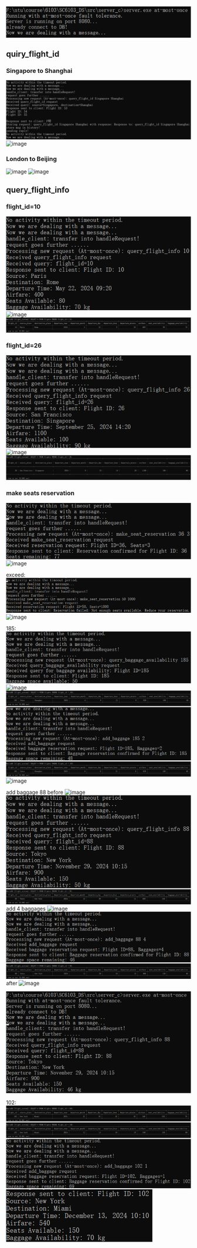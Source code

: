 ![alt text](image.png)

## quiry_flight_id
### Singapore to Shanghai
![alt text](image-1.png)
![image](https://github.com/user-attachments/assets/e9e5d7b0-fe60-4848-b081-ed70ca836a00)


### London to Beijing
![image](https://github.com/user-attachments/assets/571ea9a7-0c18-4581-bc73-632a6707f17c)
![image](https://github.com/user-attachments/assets/9134fd69-ab8e-452b-951b-48f957db4c8a)

## query_flight_info 
### flight_id=10
![alt text](image-3.png)
![image](https://github.com/user-attachments/assets/5dc80407-bcbe-44b6-991d-4e686db3a49d)
![alt text](image-5.png)
### flight_id=26
![alt text](image-4.png)
![image](https://github.com/user-attachments/assets/14bb920b-6017-4bd1-9fb9-77a89ec18111)
![alt text](image-6.png)
### make seats reservation
![alt text](image-7.png)
![image](https://github.com/user-attachments/assets/050e9971-cdaf-4cec-a6cc-415b713efe2f)

exceed:
![alt text](image-8.png)
![image](https://github.com/user-attachments/assets/5c945aa2-011d-4fda-84ec-82ff1cdae0f4)


185:
![alt text](image-10.png)
![image](https://github.com/user-attachments/assets/cb3fc614-9972-47b3-b806-4693cf8d4f4b)
![alt text](image-13.png)
![alt text](image-14.png)
![alt text](image-15.png)
![image](https://github.com/user-attachments/assets/335aa693-5186-4c09-a80b-ef3e14daf042)

add baggage 88
before
![image](https://github.com/user-attachments/assets/2d9a8563-9155-4c46-8a46-679103333e6b)
![alt text](image-16.png)
![alt text](image-17.png)
add 4 baggages
![image](https://github.com/user-attachments/assets/9e4f5d5c-832c-4191-a9b8-5799b5ee2bca)
![alt text](image-18.png)
![alt text](image-19.png)
after
![image](https://github.com/user-attachments/assets/313e95dd-7cda-4e05-9bf7-ceeb28f6ed05)

![alt text](image-20.png)


102:
![alt text](image-21.png)
![alt text](image-22.png)
![alt text](image-23.png)
![alt text](image-24.png)